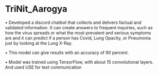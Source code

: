# TriNit_Aarogya
• Developed a discord chatbot that collects and delivers factual and validated information. It can create answers to
frequent inquiries, such as how the virus spreads or what the most prevalent and serious symptoms are and it can
predict if a person has Covid, Lung Opacity, or Pneumonia just by looking at the Lung X-Ray.

• This model can give results with an accuracy of 90 percent.

• Model was trained using TensorFlow, with about 15 convolutional layers. And used USE for text communication
